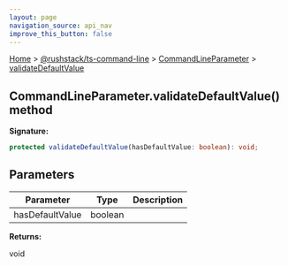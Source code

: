 ```yaml
---
layout: page
navigation_source: api_nav
improve_this_button: false
---
```



[Home](./index.md) &gt; [@rushstack/ts-command-line](./ts-command-line.md) &gt; [CommandLineParameter](./ts-command-line.commandlineparameter.md) &gt; [validateDefaultValue](./ts-command-line.commandlineparameter.validatedefaultvalue.md)

## CommandLineParameter.validateDefaultValue() method

<b>Signature:</b>

```typescript
protected validateDefaultValue(hasDefaultValue: boolean): void;
```

## Parameters

|  Parameter | Type | Description |
|  --- | --- | --- |
|  hasDefaultValue | boolean |  |

<b>Returns:</b>

void
